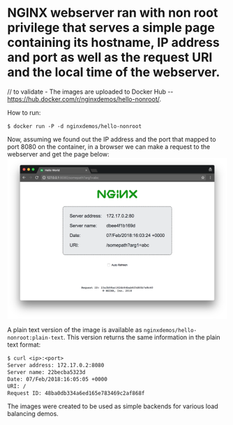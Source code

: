
# NGINX webserver ran with non root privilege that serves a simple page containing its hostname, IP address and port as well as the request URI and the local time of the webserver.

// to validate - The images are uploaded to Docker Hub -- https://hub.docker.com/r/nginxdemos/hello-nonroot/.

How to run:
```
$ docker run -P -d nginxdemos/hello-nonroot
```

Now, assuming we found out the IP address and the port that mapped to port 8080 on the container, in a browser we can make a request to the webserver and get the page below: ![hello](hello.png)

A plain text version of the image is available as `nginxdemos/hello-nonroot:plain-text`. This version returns the same information in the plain text format:
```
$ curl <ip>:<port>
Server address: 172.17.0.2:8080
Server name: 22becba5323d
Date: 07/Feb/2018:16:05:05 +0000
URI: /
Request ID: 48ba0db334a6ed165e783469c2af868f
```

The images were created to be used as simple backends for various load balancing demos.

